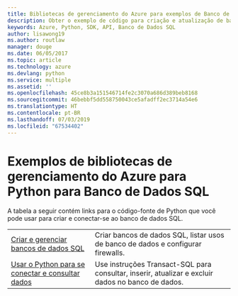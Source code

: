 ```yaml
---
title: Bibliotecas de gerenciamento do Azure para exemplos de Banco de Dados SQL para Python
description: Obter o exemplo de código para criação e atualização de bancos de dados SQL do Azure usando as bibliotecas de Gerenciamento do Azure para Python
keywords: Azure, Python, SDK, API, Banco de Dados SQL
author: lisawong19
ms.author: routlaw
manager: douge
ms.date: 06/05/2017
ms.topic: article
ms.technology: azure
ms.devlang: python
ms.service: multiple
ms.assetid: ''
ms.openlocfilehash: 45ce8b3a151546714fe2c3070a686d389beb8168
ms.sourcegitcommit: 46bebbf5dd558750043ce5afadff2ec3714a54e6
ms.translationtype: HT
ms.contentlocale: pt-BR
ms.lasthandoff: 07/03/2019
ms.locfileid: "67534402"
---
```

# <a name="azure-management-libraries-for-python-samples-for-sql-database"></a>Exemplos de bibliotecas de gerenciamento do Azure para Python para Banco de Dados SQL

A tabela a seguir contém links para o código-fonte de Python que você pode usar para criar e conectar-se ao banco de dados SQL. 

| ||
|---|---|
| [Criar e gerenciar bancos de dados SQL][1] | Criar bancos de dados SQL, listar usos de banco de dados e configurar firewalls.  | 
| [Usar o Python para se conectar e consultar dados][2] | Use instruções Transact-SQL para consultar, inserir, atualizar e excluir dados no banco de dados. | 

[1]: https://azure.microsoft.com/resources/samples/sql-database-python-manage/
[2]: https://docs.microsoft.com/azure/sql-database/sql-database-connect-query-python